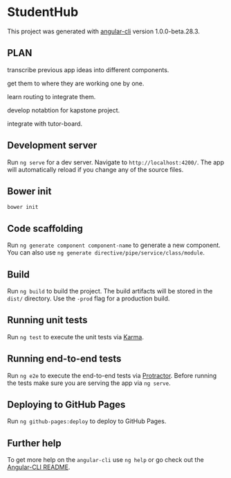# StudentHub

This project was generated with [angular-cli](https://github.com/angular/angular-cli) version 1.0.0-beta.28.3.


## PLAN

transcribe previous app ideas into different components.

get them to where they are working one by one.

learn routing to integrate them.

develop notabtion for kapstone project.

integrate with tutor-board. 


## Development server
Run `ng serve` for a dev server. Navigate to `http://localhost:4200/`. The app will automatically reload if you change any of the source files.

## Bower init
`bower init`

## Code scaffolding

Run `ng generate component component-name` to generate a new component. You can also use `ng generate directive/pipe/service/class/module`.

## Build

Run `ng build` to build the project. The build artifacts will be stored in the `dist/` directory. Use the `-prod` flag for a production build.

## Running unit tests

Run `ng test` to execute the unit tests via [Karma](https://karma-runner.github.io).

## Running end-to-end tests

Run `ng e2e` to execute the end-to-end tests via [Protractor](http://www.protractortest.org/).
Before running the tests make sure you are serving the app via `ng serve`.

## Deploying to GitHub Pages

Run `ng github-pages:deploy` to deploy to GitHub Pages.

## Further help

To get more help on the `angular-cli` use `ng help` or go check out the [Angular-CLI README](https://github.com/angular/angular-cli/blob/master/README.md).
